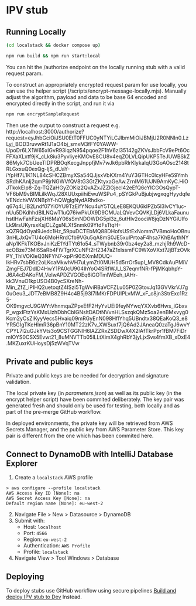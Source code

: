 # IPV stub

## Running Locally

```bash
(cd localstack && docker compose up)
```

```bash
npm run build && npm run start:local
```

You can hit the /authorize endpoint on the locally running stub with a valid request param.

To construct an appropriately encrypted request param for use locally, you can use the helper script (/scripts/encrypt-message-locally.mjs).
Manually adjust the algorithm, payload and data to be base 64 encoded and encrypted directly in the script, and run it via

```bash
npm run encryptSampleRequest
```

Then use the output to construct a request e.g. http://localhost:3000/authorize?request=eyJhbGciOiJSU0EtT0FFUC0yNTYiLCJlbmMiOiJBMjU2R0NNIn0.LzLyj_BOD3ruvwRt1J1aO4bj_smxM3fFY0YAWW-UpoDr6LX1W65xIGvR93iqzN954pqoe2F1hV6zl35142gZKVsJbbFcV9ePt6OcFFXaXLxtf9jK_cLk8iu3PyvliyeKMOvE8CU8v4eqZOLVLQipUKP5TeJUWBSkZ86Myk7CbUeeTIDPRBOqKecgJnppfjMv7wJk6pbRlrKlykaIqU3GoAOsc2148tRLGxxuQ0exQg-ljS_dUaY-iYpHf7L1K1NL84cSHCZBmyXSa54QJjsxVbKXrn4YuY3GTHc0lcyHFe59YmhSRdhKAnIj2qmP9jrNGWVfQV8tG3GtZKtyxaGeAw.ZrnIM61UJN9AmKyC.HiOJTkokEIp8-Zq-TQZaHGyZOKiz2QvAZxJZZlGjecI42eEfQ6cYICGOsQypT-VF6bM9vBlMLilkWqJ28XUUxpiihiEwuWSPu4_pSYGkPuBjubjwgxqgHyydqfeVENdchVWXNBpYf-hQWgIgNydARhdko-q67q4i_IB2Lndf07YiOYU9TzEifYNcu4uY5TQLeE8EKQU6kIPZb5l3lvCY1uc-nUu5DKdhhdBlLNQwT1uQ76iwPkUX9D9CMUaLQVevCQVKjLDj6VLkaFaunuhstlHwFahFzsjXH6MaY06sSmNDOWDG5pl3z_6utHIv2oocW8jqDzNYGiUIfoLk9lrsUKyrsxKsjCLZgsNLXfSnmk09YtdFsTtqH-xQZRQdOyal9Jedc1Hz_59puDCTEbMQ88DHofsUStExNomm7VBmoHoOBnu3nHLJxQvTU4o6MoHRrdCfb9VGu5qA8mS0JE5xuIPrtoaF4hsa7KhBAythNYaNp1KFkTKOBxJniKzE1YdTYt61o54_sTWybnb39r0bz4ey2a8_mzhjRh9WcD-scOBze73MI6SaRb4FiVTgrXCuNFt2H2347aZ1xIssmFC9WXoVXxt7JjBTzOVkPY_ThlVOKIeQ3NFYN7-xpPr90l5XmMDUQ-lkHRv7sbB6z2oLKcaMkwhVH7uLymZtI0MUH5d5rrOr5upI_MV8CdkAuPMiVZmgFEJ7DdlD4HwY1PA0cU904IhYoO4SRfWJLLS7eqmfNR-fPjMKqbhpY-J6A4cDAKoFM_VeIwAPDZVGOEq6iGOTmlWEeh_tAHr-kk3VnuO1kpUSO4B0ycSXreNh-Min_ZfZ_iPIHQ2uetoqtZ4ISzi5TgWviRBaVCFZLu05P0ZGtovJq13GVVkrVJ7g0uOeu3_JDT7eBMB8Z9H4c4B5j93I7IMKrFDPUlPLvMW_xF_c8jn3StrExc1Rz5-OK9mgvcU9GWYtVhnmqaZPpxEfF2HyYvUEi9feyNYwqYXXvb6Hws_iGbxvP_wgxIFtzYsKMxLlzhDbhCbIGNsltDADtNVvnHLSszqkQMz5oa2enBMxvyg0Kcm2yCsZIKyyVecs5Hvaiq09mRGyEnN098HflYhq5UBndtx38QEaKoQ3_e8YR5GIgTKeHImR36pBnY10MT22zK7v_XWSuxf7jQ6Ad2JAneaQ0zaTgJ6wvYCPYL7l2uGJkYVts3o9CSTGGNlH6lAZZRxZSDDwX4X2lAfTkrPpr1fBM7FiDrmIOYS0CSX5Evwt21_8uMNVTTb05lLLtXimX4ghRbY3jyLjxSvs4fmXB_xDxE4.MKZuxrKUHoysDj5zWVqTVw

## Private and public keys

Private and public keys are be needed for decryption and signature validation.

The local private key (in _parameters.json_) as well as its public key (in the encrypt helper script) have been commited deliberately.
The key pair was generated fresh and should only be used for testing, both locally and as part of the pre-merge GitHub workflow.

In deployed environments, the private key will be retrieved from AWS Secrets Manager, and the public key from AWS Parameter Store. This key pair is different from the one which has been commited here.

## Connect to DynamoDB with IntelliJ Database Explorer

1. Create a `localstack` AWS profile

```
> aws configure --profile localstack
AWS Access Key ID [None]: na
AWS Secret Access Key [None]: na
Default region name [None]: eu-west-2
```

2. Navigate File > New > Datasource > DynamoDB
3. Submit with:
   - Host: `localhost`
   - Port: `4566`
   - Region: `eu-west-2`
   - Authentication: `AWS Profile`
   - Profile: `localstack`
4. Navigate View > Tool Windows > Database

## Deploying

To deploy stubs use GitHub workflow using secure pipelines [Build and deploy IPV stub to Dev](https://github.com/govuk-one-login/authentication-stubs/actions/workflows/dev-deploy-ipv-stub.yaml) Instead.
